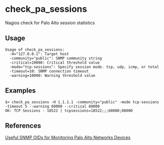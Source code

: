 check\_pa\_sessions
============

Nagios check for Palo Alto session statistics

## Usage

```
Usage of check_pa_sessions:
  -H="127.0.0.1": Target host
  -community="public": SNMP community string
  -critical=10000: Critical threshold value
  -mode="tcp-sessions": Specify session mode. tcp, udp, icmp, or total
  -timeout=10: SNMP connection timeout
  -warning=10000: Warning threshold value
```


## Examples

```
$> check_pa_sessions -H 1.1.1.1 -community="public" -mode tcp-sessions -timeout 5 --warning 60000 --critical 80000
OK: TCP Sessions - 18522 | tcpsessions=18522;;;60000;80000
```

## References
[Useful SNMP OIDs for Monitoring Palo Alto Networks Devices](https://live.paloaltonetworks.com/docs/DOC-1744)
